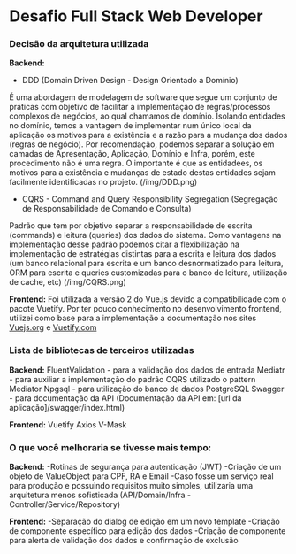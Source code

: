 # Desafio Full Stack Web Developer #

### Decisão da arquitetura utilizada

**Backend:**
- DDD (Domain Driven Design - Design Orientado a Domínio)

É uma abordagem de modelagem de software que segue um conjunto de práticas com objetivo de facilitar a implementação de regras/processos complexos de negócios, ao qual chamamos de domínio. Isolando entidades no domínio, temos a vantagem de implementar num único local da aplicação os motivos para a existência e a razão para a mudança dos dados (regras de negócio).
Por recomendação, podemos separar a solução em camadas de Apresentação, Aplicação, Domínio e Infra, porém, este procedimento não é uma regra. O importante é que as entidadees, os motivos para a existência e mudanças de estado destas entidades sejam facilmente identificadas no projeto.
(/img/DDD.png)

- CQRS - Command and Query Responsibility Segregation (Segregação de Responsabilidade de Comando e Consulta)

Padrão que tem por objetivo separar a responsabilidade de escrita (commands) e leitura (queries) dos dados do sistema. Como vantagens na implementação desse padrão podemos citar a flexibilização na implementação de estratégias distintas para a escrita e leitura dos dados (um banco relacional para escrita e um banco desnormatizado para leitura, ORM para escrita e queries customizadas para o banco de leitura, utilização de cache, etc)
(/img/CQRS.png)

**Frontend:**
Foi utilizada a versão 2 do Vue.js devido a compatibilidade com o pacote Vuetify. Por ter pouco conhecimento no desenvolvimento frontend, utilizei como base para a implementação a documentação nos sites [Vuejs.org][1] e [Vuetify.com][2]

### Lista de bibliotecas de terceiros utilizadas
**Backend:**
FluentValidation - para a validação dos dados de entrada
Mediatr - para auxiliar a implementação do padrão CQRS utilizado o pattern Mediator
Npgsql - para utilização do banco de dados PostgreSQL
Swagger - para documentação da API (Documentação da API em: [url da aplicação]/swagger/index.html)

**Frontend:**
Vuetify
Axios
V-Mask

### O que você melhoraria se tivesse mais tempo:
**Backend:**
-Rotinas de segurança para autenticação (JWT)
-Criação de um objeto de ValueObject para CPF, RA e Email
-Caso fosse um serviço real para produção e possuindo requisitos muito simples, utilizaria uma arquitetura menos sofisticada (API/Domain/Infra - Controller/Service/Repository)

**Frontend:**
-Separação do dialog de edição em um novo template
-Criação de componente específico para edição dos dados
-Criação de componente para alerta de validação dos dados e confirmação de exclusão

[1]: https://v2.vuejs.org/
[2]: https://vuetifyjs.com/